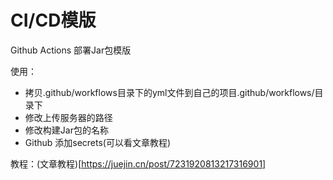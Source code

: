 # CI/CD模版
Github Actions 部署Jar包模版

使用：
- 拷贝.github/workflows目录下的yml文件到自己的项目.github/workflows/目录下
- 修改上传服务器的路径
- 修改构建Jar包的名称
- Github 添加secrets(可以看文章教程)

教程：(文章教程)[https://juejin.cn/post/7231920813217316901]
